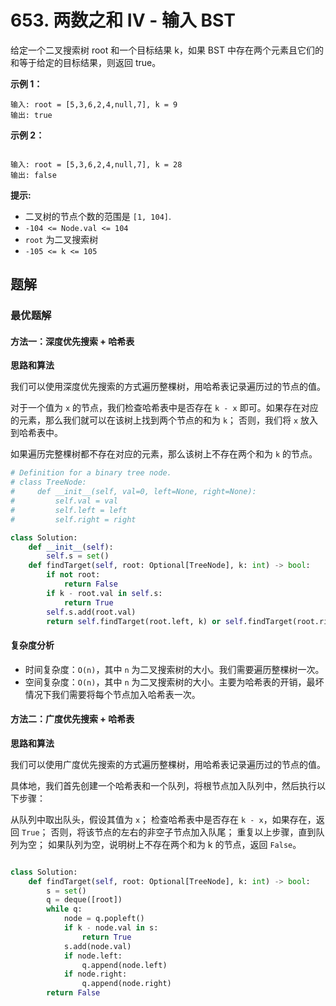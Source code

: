# 653. 两数之和 IV - 输入 BST
给定一个二叉搜索树 root 和一个目标结果 k，如果 BST 中存在两个元素且它们的和等于给定的目标结果，则返回 true。


**示例 1：**

```
输入: root = [5,3,6,2,4,null,7], k = 9
输出: true
```
**示例 2：**
```

输入: root = [5,3,6,2,4,null,7], k = 28
输出: false
``` 

**提示:**

- 二叉树的节点个数的范围是  `[1, 104]`.
- `-104 <= Node.val <= 104`
- `root` 为二叉搜索树
- `-105 <= k <= 105`

## 题解
### 最优题解
#### 方法一：深度优先搜索 + 哈希表
**思路和算法**

我们可以使用深度优先搜索的方式遍历整棵树，用哈希表记录遍历过的节点的值。

对于一个值为 `x` 的节点，我们检查哈希表中是否存在 `k - x` 即可。如果存在对应的元素，那么我们就可以在该树上找到两个节点的和为 `k`； 否则，我们将 `x` 放入到哈希表中。

如果遍历完整棵树都不存在对应的元素，那么该树上不存在两个和为 `k` 的节点。

```python
# Definition for a binary tree node.
# class TreeNode:
#     def __init__(self, val=0, left=None, right=None):
#         self.val = val
#         self.left = left
#         self.right = right

class Solution:
    def __init__(self):
        self.s = set()
    def findTarget(self, root: Optional[TreeNode], k: int) -> bool:
        if not root:
            return False
        if k - root.val in self.s:
            return True
        self.s.add(root.val)
        return self.findTarget(root.left, k) or self.findTarget(root.right, k)
```
#### 复杂度分析

- 时间复杂度：`O(n)`，其中 `n` 为二叉搜索树的大小。我们需要遍历整棵树一次。
- 空间复杂度：`O(n)`，其中 `n` 为二叉搜索树的大小。主要为哈希表的开销，最坏情况下我们需要将每个节点加入哈希表一次。

#### 方法二：广度优先搜索 + 哈希表
**思路和算法**

我们可以使用广度优先搜索的方式遍历整棵树，用哈希表记录遍历过的节点的值。

具体地，我们首先创建一个哈希表和一个队列，将根节点加入队列中，然后执行以下步骤：

从队列中取出队头，假设其值为 `x`；
检查哈希表中是否存在 `k - x`，如果存在，返回 `True`；
否则，将该节点的左右的非空子节点加入队尾；
重复以上步骤，直到队列为空；
如果队列为空，说明树上不存在两个和为 k 的节点，返回 `False`。

```python

class Solution:
    def findTarget(self, root: Optional[TreeNode], k: int) -> bool:
        s = set()
        q = deque([root])
        while q:
            node = q.popleft()
            if k - node.val in s:
                return True
            s.add(node.val)
            if node.left:
                q.append(node.left)
            if node.right:
                q.append(node.right)
        return False
```
